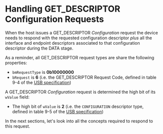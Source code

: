 # Handling GET_DESCRIPTOR Configuration Requests

When the host issues a GET_DESCRIPTOR *Configuration* request the device needs to respond with the requested configuration descriptor *plus* all the interface and endpoint descriptors associated to that configuration descriptor during the DATA stage.

As a reminder, all GET_DESCRIPTOR request types are share the following properties:

- `bmRequestType` is **0b10000000**
- `bRequest` is **6** (i.e. the GET_DESCRIPTOR Request Code, defined in table 9-4 of the [USB specification][usb_spec])


A GET_DESCRIPTOR *Configuration* request is determined the high bit of its `wValue` field:

- The high bit of `wValue` is **2** (i.e. the `CONFIGURATION` descriptor type, defined in table 9-5 of the [USB specification][usb_spec])

[usb_spec]: https://www.usb.org/document-library/usb-20-specification

In the next sections, let's look into all the concepts required to respond to this request.
